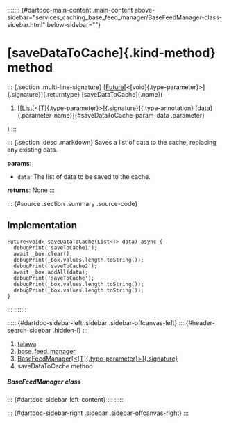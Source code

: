 ::::::: {#dartdoc-main-content .main-content above-sidebar="services_caching_base_feed_manager/BaseFeedManager-class-sidebar.html" below-sidebar=""}
<div>

# [saveDataToCache]{.kind-method} method

</div>

::: {.section .multi-line-signature}
[[Future](https://api.flutter.dev/flutter/dart-core/Future-class.html)[\<[void]{.type-parameter}\>]{.signature}]{.returntype}
[saveDataToCache]{.name}(

1.  [[[List](https://api.flutter.dev/flutter/dart-core/List-class.html)[\<[T]{.type-parameter}\>]{.signature}]{.type-annotation}
    [data]{.parameter-name}]{#saveDataToCache-param-data .parameter}

)
:::

::: {.section .desc .markdown}
Saves a list of data to the cache, replacing any existing data.

**params**:

-   `data`: The list of data to be saved to the cache.

**returns**: None
:::

::: {#source .section .summary .source-code}
## Implementation

``` language-dart
Future<void> saveDataToCache(List<T> data) async {
  debugPrint('saveToCache1');
  await _box.clear();
  debugPrint(_box.values.length.toString());
  debugPrint('saveToCache2');
  await _box.addAll(data);
  debugPrint('saveToCache');
  debugPrint(_box.values.length.toString());
  debugPrint(_box.values.length.toString());
}
```
:::
:::::::

::::: {#dartdoc-sidebar-left .sidebar .sidebar-offcanvas-left}
::: {#header-search-sidebar .hidden-l}
:::

1.  [talawa](../../index.html)
2.  [base_feed_manager](../../services_caching_base_feed_manager/)
3.  [BaseFeedManager[\<[T]{.type-parameter}\>]{.signature}](../../services_caching_base_feed_manager/BaseFeedManager-class.html)
4.  saveDataToCache method

##### BaseFeedManager class

::: {#dartdoc-sidebar-left-content}
:::
:::::

::: {#dartdoc-sidebar-right .sidebar .sidebar-offcanvas-right}
:::
